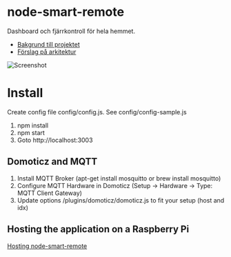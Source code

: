 # node-smart-remote

Dashboard och fjärrkontroll för hela hemmet.

* [Bakgrund till projektet](https://gitlab.com/emilohman/node-smart-remote/wikis/background)
* [Förslag på arkitektur](https://gitlab.com/emilohman/node-smart-remote/wikis/arkitektur)


![Screenshot](/uploads/6393dba9bc6b6b5734e5ef5fbc2433b0/Screenshot.png)


# Install

Create config file config/config.js. See config/config-sample.js

1. npm install
2. npm start
3. Goto http://localhost:3003

## Domoticz and MQTT

1. Install MQTT Broker (apt-get install mosquitto or brew install mosquitto) 
2. Configure MQTT Hardware in Domoticz (Setup -> Hardware -> Type: MQTT Client Gateway)
3. Update options /plugins/domoticz/domoticz.js to fit your setup (host and idx)

## Hosting the application on a Raspberry Pi

[Hosting node-smart-remote](hosting/README.md)
